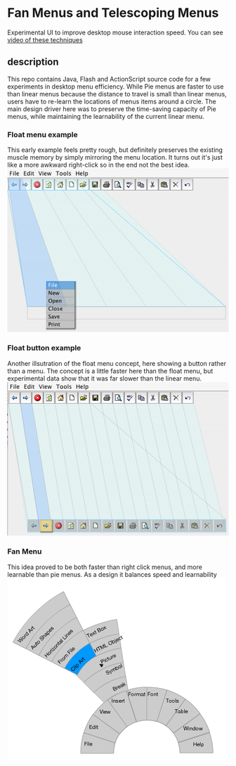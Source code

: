 # Fan Menus and Telescoping Menus
Experimental UI to improve desktop mouse interaction speed. You can see [video of these techniques](https://youtu.be/n6wfe6PSlBU)

## description
This repo contains Java, Flash and ActionScript source code for a few experiments in desktop menu efficiency. While Pie menus are faster to use than linear menus because the distance to travel is small than linear menus, users have to re-learn the locations of menus items around a circle. The main design driver here was to preserve the time-saving capacity of Pie menus, while maintaining the learnability of the current linear menu.

### Float menu example
This early example feels pretty rough, but definitely preserves the existing muscle memory by simply mirroring the menu location. It turns out it's just like a more awkward right-click so in the end not the best idea.
![Image of Float Menu](https://github.com/scottdavidoff/fan-menus/blob/main/images/floatMenu.gif)

### Float button example
Another illsutration of the float menu concept, here showing a button rather than a menu. The concept is a little faster here than the float menu, but experimental data show that it was far slower than the linear menu.
![Image of Float Button](https://github.com/scottdavidoff/fan-menus/blob/main/images/floatButton.gif)

### Fan Menu
This idea proved to be both faster than right click menus, and more learnable than pie menus. As a design it balances speed and learnability
![Image of Fan Menu](https://github.com/scottdavidoff/fan-menus/blob/main/images/fanMenu04.png)
